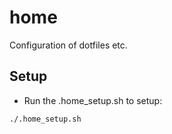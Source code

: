 # home
Configuration of dotfiles etc.

## Setup
- Run the .home_setup.sh to setup:
~~~
./.home_setup.sh
~~~

